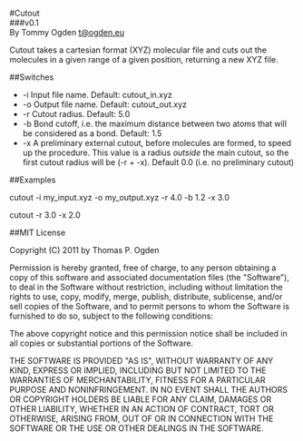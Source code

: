 #Cutout   
###v0.1  
By Tommy Ogden <t@ogden.eu>

Cutout takes a cartesian format (XYZ) molecular file and cuts out the 
molecules in a given range of a given position, returning a new XYZ file.

##Switches

* -i    Input file name. Default: cutout_in.xyz
* -o    Output file name. Default: cutout_out.xyz
* -r    Cutout radius. Default: 5.0
* -b    Bond cutoff, i.e. the maximum distance between two atoms
        that will be considered as a bond. Default: 1.5
* -x    A preliminary external cutout, before molecules are formed, to 
        speed up the procedure. This value is a radius _outside_ the main 
        cutout, so the first cutout radius will be (-r + -x). 
        Default 0.0 (i.e. no preliminary cutout) 

##Examples

cutout -i my_input.xyz -o my_output.xyz -r 4.0 -b 1.2 -x 3.0

cutout -r 3.0 -x 2.0

##MIT License

Copyright (C) 2011 by Thomas P. Ogden

Permission is hereby granted, free of charge, to any person obtaining a copy
of this software and associated documentation files (the "Software"), to deal
in the Software without restriction, including without limitation the rights
to use, copy, modify, merge, publish, distribute, sublicense, and/or sell
copies of the Software, and to permit persons to whom the Software is
furnished to do so, subject to the following conditions:

The above copyright notice and this permission notice shall be included in
all copies or substantial portions of the Software.

THE SOFTWARE IS PROVIDED "AS IS", WITHOUT WARRANTY OF ANY KIND, EXPRESS OR
IMPLIED, INCLUDING BUT NOT LIMITED TO THE WARRANTIES OF MERCHANTABILITY,
FITNESS FOR A PARTICULAR PURPOSE AND NONINFRINGEMENT. IN NO EVENT SHALL THE
AUTHORS OR COPYRIGHT HOLDERS BE LIABLE FOR ANY CLAIM, DAMAGES OR OTHER
LIABILITY, WHETHER IN AN ACTION OF CONTRACT, TORT OR OTHERWISE, ARISING FROM,
OUT OF OR IN CONNECTION WITH THE SOFTWARE OR THE USE OR OTHER DEALINGS IN
THE SOFTWARE.

